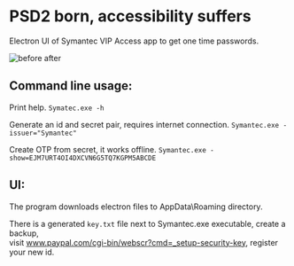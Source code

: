 # PSD2 born, accessibility suffers
Electron UI of Symantec VIP Access app to get one time passwords.

![before after](https://i.imgur.com/qQNtIKV.png)

## Command line usage:

Print help. ```Symatec.exe -h```

Generate an id and secret pair, requires internet connection. ```Symantec.exe -issuer="Symantec"```

Create OTP from secret, it works offline. ```Symantec.exe -show=EJM7URT4OI4DXCVN6G5TQ7KGPM5ABCDE```

## UI:

The program downloads electron files to AppData\Roaming directory.

There is a generated ```key.txt``` file next to Symantec.exe executable, create a backup,  
visit www.paypal.com/cgi-bin/webscr?cmd=_setup-security-key, register your new id.
